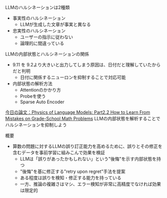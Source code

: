 
LLMのハルシネーションは2種類
- 事実性のハルシネーション
	- LLMが生成した文章が事実と異なる
- 忠実性のハルシネーション
	- ユーザーの指示に従わない
	- 論理的に間違っている

LLMの内部状態とハルシネーションの関係
- 9.11 を 9.2より大きいと出力してしまう原因は、日付だと理解していたからだと判明
	- 日付に関係するニューロンを抑制することで対応可能
- 内部状態の解析方法
	- Attentionのかかり方
	- Probeを使う
	- Sparse Auto Encoder

[今日の論文：Physics of Language Models: Part2.2 How to Learn From Mistakes on Grade-School Math Problems](https://arxiv.org/abs/2408.16293)
LLMの内部状態を解析することでハルシネーションを抑制しよう

概要
- 算数の問題に対するLLMの誤り訂正能力を高めるために、誤りとその修正を含むデータを事前学習に組みこんで効果を検証
	- LLMは「誤りがあったかもしれない」という"後悔"を示す内部状態を持つ
	- "後悔"を基に修正する"retry upon regret"手法を提案
	- ある程度は誤りを検知・修正する能力を持っている
	- 一方、推論の複雑さはマシ、エラー検知が非常に高精度でなければ効果は限定的